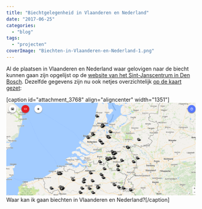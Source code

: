 ```yaml
---
title: "Biechtgelegenheid in Vlaanderen en Nederland"
date: "2017-06-25"
categories: 
  - "blog"
tags: 
  - "projecten"
coverImage: "Biechten-in-Vlaanderen-en-Nederland-1.png"
---
```


Al de plaatsen in Vlaanderen en Nederland waar gelovigen naar de biecht kunnen gaan zijn opgelijst op de [website van het Sint-Janscentrum in Den Bosch](http://sint-janscentrum.nl/index.php?p=biecht). Dezelfde gegevens zijn nu ook netjes overzichtelijk [op de kaart gezet](http://naar-de-mis.maptiming.com/51.847629,4.864626,8z,627px/all/biecht):

\[caption id="attachment\_3768" align="aligncenter" width="1351"\][![](images/Biechten-in-Vlaanderen-en-Nederland.png)](http://naar-de-mis.maptiming.com/51.847629,4.864626,8z,627px/all/biecht) Waar kan ik gaan biechten in Vlaanderen en Nederland?\[/caption\]
